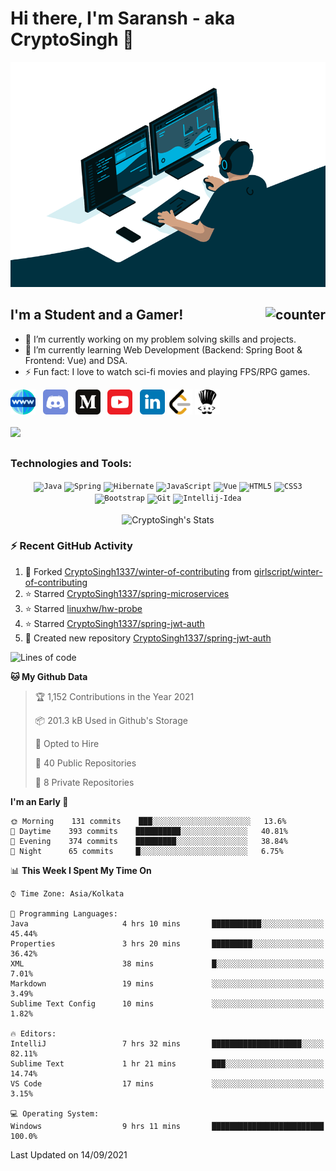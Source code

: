 # Hi there, I'm Saransh - aka CryptoSingh 👋

<div align="center">
<img src="https://github.com/CryptoSingh1337/CryptoSingh1337/blob/master/icons/code.gif" height="360px" width="640px" alt="gif"/>
</div>

## I'm a Student and a Gamer!<img src="https://komarev.com/ghpvc/?username=cryptosingh1337" alt="counter" align="right"/>

- 🔭 I’m currently working on my problem solving skills and projects.
- 🌱 I’m currently learning Web Development (Backend: Spring Boot & Frontend: Vue) and DSA.
- ⚡ Fun fact: I love to watch sci-fi movies and playing FPS/RPG games.

<a href="https://saransh-kumar.online/" target="_blank"><img alt="website" height="40px" width="40px" src="./icons/world-wide-web.svg"/></a>&nbsp;&nbsp;
<a href="https://discord.gg/6efHuzv" target="_blank"><img alt="discord" height="40px" width="40px" src="https://raw.githubusercontent.com/edent/SuperTinyIcons/master/images/svg/discord.svg"/></a>&nbsp;&nbsp;
<a href="https://cryptosingh1337.medium.com/" target="_blank"><img alt="Medium" height="40px" width="40px" src="https://raw.githubusercontent.com/edent/SuperTinyIcons/master/images/svg/medium.svg"/></a>&nbsp;&nbsp;
<a href="https://youtube.com/cryptosingh" target="_blank"><img alt="youtube" height="40px" width="40px" src="https://raw.githubusercontent.com/edent/SuperTinyIcons/master/images/svg/youtube.svg"/></a>&nbsp;&nbsp;
<a href="https://linkedin.com/in/saransh-kumar-2k19/" target="_blank"><img alt="linkedin" height="40px" width="40px" src="https://raw.githubusercontent.com/edent/SuperTinyIcons/master/images/svg/linkedin.svg"/></a>
<a href="https://leetcode.com/cryptosingh/" target="_blank"><img alt="leetcode" height="40px" width="40px" src="./icons/leetcode.svg"/></a>
<a href="https://codechef.com/users/cryptosingh" target="_blank"><img alt="codechef" height="40px" width="40px" src="./icons/codechef.svg"/></a>
<br>
<br>
<a href="https://github.com/CryptoSingh1337/cryptosingh1337.github.io/raw/master/src/assets/resume/SaranshKumar-Resume.pdf" download>![](https://img.shields.io/badge/Download-R%C3%A9sum%C3%A9-blue?style=plastic)</a>

##

### Technologies and Tools:

<div align="center">
<code><img alt="Java" height="40px" width="40px" src="https://raw.githubusercontent.com/tomchen/stack-icons/master/logos/java.svg" title="Java"/></code>
<code><img alt="Spring" height="40px" width="40px" src="https://raw.githubusercontent.com/tomchen/stack-icons/master/logos/spring.svg" title="Spring"/></code>
<code><img alt="Hibernate" height="40px" width="40px" src="https://raw.githubusercontent.com/tomchen/stack-icons/master/logos/hibernate.svg" title="Hibernate"/></code>
<code><img alt="JavaScript" height="40px" width="40px" src="https://raw.githubusercontent.com/tomchen/stack-icons/master/logos/javascript.svg" title="JavaScript"/></code>
<code><img alt="Vue" height="40px" width="40px" src="https://raw.githubusercontent.com/tomchen/stack-icons/master/logos/vue.svg" title="Vue 3"/></code>
<code><img alt="HTML5" height="40px" width="40px" src="https://raw.githubusercontent.com/tomchen/stack-icons/master/logos/html-5.svg" title="HTML5"/></code>
<code><img alt="CSS3" height="40px" width="40px" src="https://raw.githubusercontent.com/tomchen/stack-icons/master/logos/css-3.svg" title="CSS3"/></code>
<code><img alt="Bootstrap" height="40px" width="40px" src="https://raw.githubusercontent.com/tomchen/stack-icons/master/logos/bootstrap.svg" title="Bootstrap"/></code>
<code><img alt="Git" height="40px" width="40px" src="https://raw.githubusercontent.com/tomchen/stack-icons/master/logos/git-icon.svg" title="Git"/></code>
<code><img alt="Intellij-Idea" height="40px" width="40px" src="https://raw.githubusercontent.com/tomchen/stack-icons/master/logos/intellij-idea.svg" title="Intellij-IDEA"/></code>
</div>
<br>
<div align="center">
<img  alt="CryptoSingh's Stats" src="https://github-readme-stats.vercel.app/api?username=CryptoSingh1337&show_icons=true&bg_color=FFFFFF&title_color=003140&icon_color=003140&text_color=0486AA" title="Stats"/>
</div>

### ⚡ Recent GitHub Activity

<!--RECENT_ACTIVITY:start-->

1. 🔱 Forked [CryptoSingh1337/winter-of-contributing](https://github.com/CryptoSingh1337/winter-of-contributing) from [girlscript/winter-of-contributing](https://github.com/girlscript/winter-of-contributing)
2. ⭐ Starred [CryptoSingh1337/spring-microservices](https://github.com/CryptoSingh1337/spring-microservices)
3. ⭐ Starred [linuxhw/hw-probe](https://github.com/linuxhw/hw-probe)
4. ⭐ Starred [CryptoSingh1337/spring-jwt-auth](https://github.com/CryptoSingh1337/spring-jwt-auth)
5. 📔 Created new repository [CryptoSingh1337/spring-jwt-auth](https://github.com/CryptoSingh1337/spring-jwt-auth)
<!--RECENT_ACTIVITY:end-->

<!--START_SECTION:waka-->
![Lines of code](https://img.shields.io/badge/From%20Hello%20World%20I%27ve%20Written-429983%20lines%20of%20code-blue)

**🐱 My Github Data** 

> 🏆 1,152 Contributions in the Year 2021
 > 
> 📦 201.3 kB Used in Github's Storage 
 > 
> 💼 Opted to Hire
 > 
> 📜 40 Public Repositories 
 > 
> 🔑 8 Private Repositories  
 > 
**I'm an Early 🐤** 

```text
🌞 Morning    131 commits    ███░░░░░░░░░░░░░░░░░░░░░░   13.6% 
🌆 Daytime    393 commits    ██████████░░░░░░░░░░░░░░░   40.81% 
🌃 Evening    374 commits    █████████░░░░░░░░░░░░░░░░   38.84% 
🌙 Night      65 commits     █░░░░░░░░░░░░░░░░░░░░░░░░   6.75%

```


📊 **This Week I Spent My Time On** 

```text
⌚︎ Time Zone: Asia/Kolkata

💬 Programming Languages: 
Java                     4 hrs 10 mins       ███████████░░░░░░░░░░░░░░   45.44% 
Properties               3 hrs 20 mins       █████████░░░░░░░░░░░░░░░░   36.42% 
XML                      38 mins             █░░░░░░░░░░░░░░░░░░░░░░░░   7.01% 
Markdown                 19 mins             ░░░░░░░░░░░░░░░░░░░░░░░░░   3.49% 
Sublime Text Config      10 mins             ░░░░░░░░░░░░░░░░░░░░░░░░░   1.82%

🔥 Editors: 
IntelliJ                 7 hrs 32 mins       ████████████████████░░░░░   82.11% 
Sublime Text             1 hr 21 mins        ███░░░░░░░░░░░░░░░░░░░░░░   14.74% 
VS Code                  17 mins             ░░░░░░░░░░░░░░░░░░░░░░░░░   3.15%

💻 Operating System: 
Windows                  9 hrs 11 mins       █████████████████████████   100.0%

```


 Last Updated on 14/09/2021
<!--END_SECTION:waka-->
